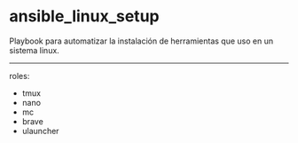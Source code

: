 # ansible_linux_setup

Playbook para automatizar la instalación de herramientas que uso en un sistema linux.

---

roles:     
- tmux
- nano
- mc
- brave
- ulauncher
